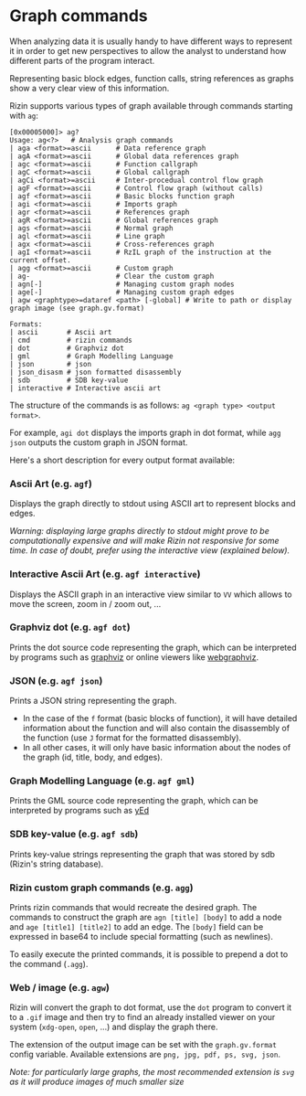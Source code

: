 # Graph commands

When analyzing data it is usually handy to have different ways to represent it in order to get new perspectives to
allow the analyst to understand how different parts of the program interact.

Representing basic block edges, function calls, string references as graphs show a very clear view of this information.

Rizin supports various types of graph available through commands starting with `ag`:

```
[0x00005000]> ag?
Usage: ag<?>   # Analysis graph commands
| aga <format>=ascii      # Data reference graph
| agA <format>=ascii      # Global data references graph
| agc <format>=ascii      # Function callgraph
| agC <format>=ascii      # Global callgraph
| agCi <format>=ascii     # Inter-procedual control flow graph
| agF <format>=ascii      # Control flow graph (without calls)
| agf <format>=ascii      # Basic blocks function graph
| agi <format>=ascii      # Imports graph
| agr <format>=ascii      # References graph
| agR <format>=ascii      # Global references graph
| ags <format>=ascii      # Normal graph
| agl <format>=ascii      # Line graph
| agx <format>=ascii      # Cross-references graph
| agI <format>=ascii      # RzIL graph of the instruction at the current offset.
| agg <format>=ascii      # Custom graph
| ag-                     # Clear the custom graph
| agn[-]                  # Managing custom graph nodes
| age[-]                  # Managing custom graph edges
| agw <graphtype>=dataref <path> [-global] # Write to path or display graph image (see graph.gv.format)

Formats:
| ascii       # Ascii art
| cmd         # rizin commands
| dot         # Graphviz dot
| gml         # Graph Modelling Language
| json        # json
| json_disasm # json formatted disassembly
| sdb         # SDB key-value
| interactive # Interactive ascii art
```

The structure of the commands is as follows: `ag <graph type> <output format>`.

For example, `agi dot` displays the imports graph in dot format, while `agg json`
outputs the custom graph in JSON format.

Here's a short description for every output format available:

### Ascii Art (e.g. `agf`)

Displays the graph directly to stdout using ASCII art to represent blocks and edges.

_Warning: displaying large graphs directly to stdout might prove to be computationally expensive and will make Rizin
not responsive for some time. In case of doubt, prefer using the interactive view (explained below)._

### Interactive Ascii Art (e.g. `agf interactive`)

Displays the ASCII graph in an interactive view similar to `VV` which allows to move the screen, zoom in / zoom out, ...

### Graphviz dot (e.g. `agf dot`)

Prints the dot source code representing the graph, which can be interpreted by programs such as
[graphviz](https://graphviz.gitlab.io/download/) or online viewers like [webgraphviz](http://www.webgraphviz.com/).

### JSON (e.g. `agf json`)

Prints a JSON string representing the graph.

- In the case of the `f` format (basic blocks of function), it will have detailed information about the function and
  will also contain the disassembly of the function (use `J` format for the formatted disassembly).
- In all other cases, it will only have basic information about the nodes of the graph (id, title, body, and edges).

### Graph Modelling Language (e.g. `agf gml`)

Prints the GML source code representing the graph, which can be interpreted by programs such as
[yEd](https://www.yworks.com/products/yed/download)

### SDB key-value (e.g. `agf sdb`)

Prints key-value strings representing the graph that was stored by sdb (Rizin's string database).

### Rizin custom graph commands (e.g. `agg`)

Prints rizin commands that would recreate the desired graph. The commands to construct the graph are
`agn [title] [body]` to add a node and `age [title1] [title2]` to add an edge.
The `[body]` field can be expressed in base64 to include special formatting (such as newlines).

To easily execute the printed commands, it is possible to prepend a dot to the command (`.agg`).

### Web / image	(e.g. `agw`)

Rizin will convert the graph to dot format, use the `dot` program to convert it to a `.gif` image and then try to find
an already installed viewer on your system (`xdg-open`, `open`, ...) and display the graph there.

The extension of the output image can be set with the `graph.gv.format` config variable. Available extensions are
`png, jpg, pdf, ps, svg, json`.

_Note: for particularly large graphs, the most recommended extension is `svg` as it will produce images of much
smaller size_
